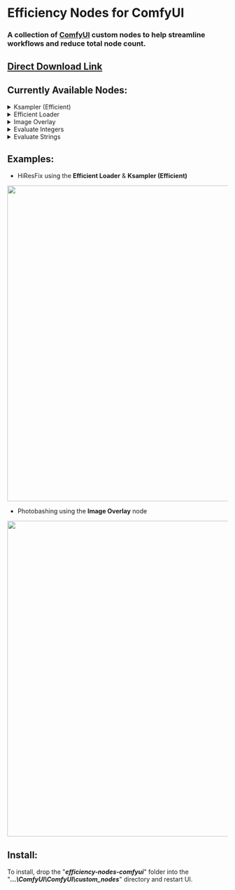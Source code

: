Efficiency Nodes for ComfyUI
=======
### A collection of <a href="https://github.com/comfyanonymous/ComfyUI" >ComfyUI</a> custom nodes to help streamline workflows and reduce total node count.
## [Direct Download Link](https://github.com/LucianoCirino/efficiency-nodes-comfyui/releases/download/v1.0/efficiency-nodes-comfyui.v1.0.zip)

## **Currently Available Nodes:**
<details><summary>Ksampler (Efficient)</summary><ul>
• A modded KSampler with the ability to preview and output images.<br>
• Re-outputs key inputs which helps promote a cleaner and more streamlined workflow look for ComfyUI.<br>
• Can force hold all of its outputs without regenerating by setting its state to "Hold".
<blockquote>note: when using multiple instances of this node, each instance must have a unique ID for the "Hold" state to function properly.</blockquote>
</ul></details>

<details><summary>Efficient Loader</summary><ul>
• A combination of common initialization nodes.
</ul></details>

<details><summary>Image Overlay</summary><ul>
• Node that allows for flexible image overlaying.
</ul></details>

<details><summary>Evaluate Integers</summary><ul>
• 3 integer input node that gives the user ability to write their own python expression for a INT/FLOAT type output.
</ul></details>

<details><summary>Evaluate Strings</summary><ul>
• 3 string input node that gives the user ability to write their own python expression for a STRING type output.
</ul></details>

## **Examples:**
  
- HiResFix using the **Efficient Loader** & **Ksampler (Efficient)**

<img src="https://github.com/LucianoCirino/efficiency-nodes-comfyui/blob/main/workflows/HiResFix.png" width="720">

- Photobashing using the **Image Overlay** node

<img src="https://github.com/LucianoCirino/efficiency-nodes-comfyui/blob/main/workflows/ImgOverlay.png" width="720">


## **Install:**
To install, drop the "_**efficiency-nodes-comfyui**_" folder into the "_**...\ComfyUI\ComfyUI\custom_nodes**_" directory and restart UI.
